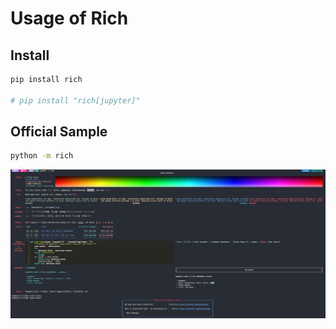 # Usage of Rich

## Install

```bash
pip install rich

# pip install "rich[jupyter]"
```

## Official Sample

```bash
python -m rich
```

<img src="https://raw.githubusercontent.com/QGrain/picgo-bed/main/figure-2023/202307141711933.png"/>